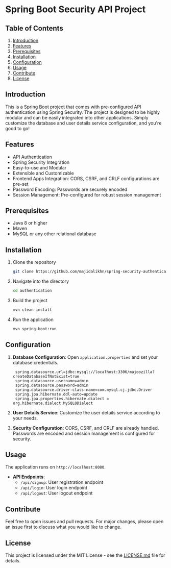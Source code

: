 # Spring Boot Security API Project

## Table of Contents
1. [Introduction](#introduction)
2. [Features](#features)
3. [Prerequisites](#prerequisites)
4. [Installation](#installation)
5. [Configuration](#configuration)
6. [Usage](#usage)
7. [Contribute](#contribute)
8. [License](#license)

## Introduction

This is a Spring Boot project that comes with pre-configured API authentication using Spring Security. The project is designed to be highly modular and can be easily integrated into other applications. Simply customize the database and user details service configuration, and you're good to go!

## Features

- API Authentication
- Spring Security Integration
- Easy-to-use and Modular
- Extensible and Customizable
- Frontend Apps Integration: CORS, CSRF, and CRLF configurations are pre-set
- Password Encoding: Passwords are securely encoded
- Session Management: Pre-configured for robust session management

## Prerequisites

- Java 8 or higher
- Maven
- MySQL or any other relational database

## Installation

1. Clone the repository
    ```bash
    git clone https://github.com/majidalikhn/spring-security-authentication.git
    ```

2. Navigate into the directory
    ```bash
    cd authentication
    ```

3. Build the project
    ```bash
    mvn clean install
    ```

4. Run the application
    ```bash
    mvn spring-boot:run
    ```

## Configuration

1. **Database Configuration**: Open `application.properties` and set your database credentials.

   ```properties
    spring.datasource.url=jdbc:mysql://localhost:3306/majoozilla?createDatabaseIfNotExist=true
    spring.datasource.username=admin
    spring.datasource.password=admin
    spring.datasource.driver-class-name=com.mysql.cj.jdbc.Driver
    spring.jpa.hibernate.ddl-auto=update
    spring.jpa.properties.hibernate.dialect = org.hibernate.dialect.MySQL8Dialect
    ```

2. **User Details Service**: Customize the user details service according to your needs.

3. **Security Configuration**: CORS, CSRF, and CRLF are already handled. Passwords are encoded and session management is configured for security.

## Usage

The application runs on `http://localhost:8080`.

- **API Endpoints**:
    - `/api/signup`: User registration endpoint
    - `/api/login`: User login endpoint
    - `/api/logout`: User logout endpoint

## Contribute

Feel free to open issues and pull requests. For major changes, please open an issue first to discuss what you would like to change.

## License

This project is licensed under the MIT License - see the [LICENSE.md](LICENSE.md) file for details.
